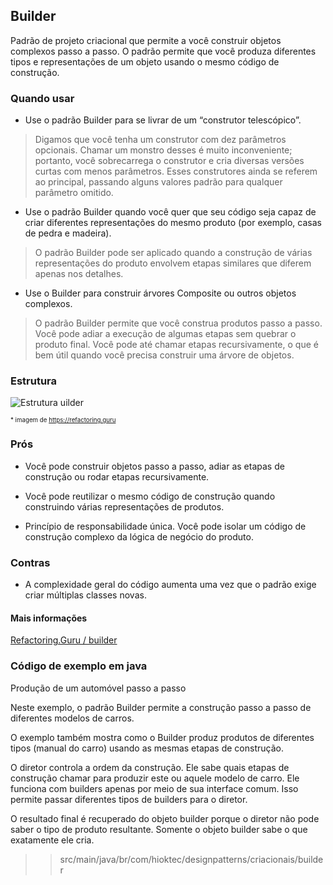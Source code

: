 ## Builder

Padrão de projeto criacional que permite a você construir objetos complexos passo a passo. O padrão permite que você produza diferentes tipos e representações de um objeto usando o mesmo código de construção.

### Quando usar

- Use o padrão Builder para se livrar de um “construtor telescópico”.

> Digamos que você tenha um construtor com dez parâmetros opcionais. Chamar um monstro desses é muito inconveniente; portanto, você sobrecarrega o construtor e cria diversas versões curtas com menos parâmetros. Esses construtores ainda se referem ao principal, passando alguns valores padrão para qualquer parâmetro omitido.

- Use o padrão Builder quando você quer que seu código seja capaz de criar diferentes representações do mesmo produto (por exemplo, casas de pedra e madeira).

> O padrão Builder pode ser aplicado quando a construção de várias representações do produto envolvem etapas similares que diferem apenas nos detalhes.

- Use o Builder para construir árvores Composite ou outros objetos complexos.

> O padrão Builder permite que você construa produtos passo a passo. Você pode adiar a execução de algumas etapas sem quebrar o produto final. Você pode até chamar etapas recursivamente, o que é bem útil quando você precisa construir uma árvore de objetos.

### Estrutura

![Estrutura uilder](https://refactoring.guru/images/patterns/diagrams/builder/structure.png)

<sub><sup>* imagem de https://refactoring.guru</sup></sub>

### Prós

- Você pode construir objetos passo a passo, adiar as etapas de construção ou rodar etapas recursivamente.

- Você pode reutilizar o mesmo código de construção quando construindo várias representações de produtos.

- Princípio de responsabilidade única. Você pode isolar um código de construção complexo da lógica de negócio do produto.

### Contras

- A complexidade geral do código aumenta uma vez que o padrão exige criar múltiplas classes novas.

#### Mais informações

[Refactoring.Guru / builder](https://refactoring.guru/pt-br/design-patterns/builder)

### Código de exemplo em java

Produção de um automóvel passo a passo

Neste exemplo, o padrão Builder permite a construção passo a passo de diferentes modelos de carros.

O exemplo também mostra como o Builder produz produtos de diferentes tipos (manual do carro) usando as mesmas etapas de construção.

O diretor controla a ordem da construção. Ele sabe quais etapas de construção chamar para produzir este ou aquele modelo de carro. Ele funciona com builders apenas por meio de sua interface comum. Isso permite passar diferentes tipos de builders para o diretor.

O resultado final é recuperado do objeto builder porque o diretor não pode saber o tipo de produto resultante. Somente o objeto builder sabe o que exatamente ele cria.

> > src/main/java/br/com/hioktec/designpatterns/criacionais/builder
